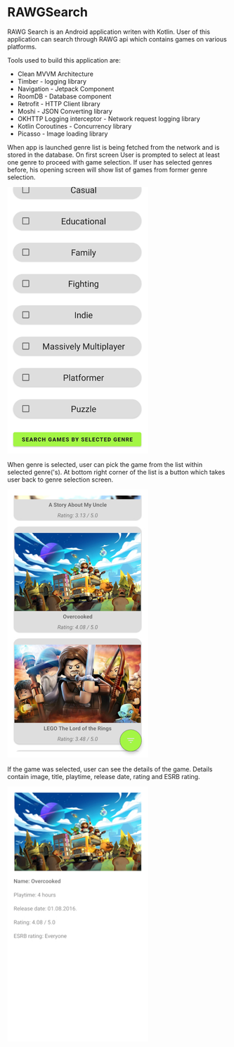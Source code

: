 # RAWGSearch

RAWG Search is an Android application writen with Kotlin. 
User of this application can search through RAWG api which contains games on various platforms.

Tools used to build this application are:
<ul>
  <li>Clean MVVM Architecture</li>
  <li>Timber - logging library</li>
  <li>Navigation - Jetpack Component</li>
  <li>RoomDB - Database component</li>
  <li>Retrofit - HTTP Client library</li>
  <li>Moshi - JSON Converting library</li>
  <li>OKHTTP Logging interceptor - Network request logging library</li>
  <li>Kotlin Coroutines - Concurrency library</li>
  <li>Picasso - Image loading library</li>
</ul>

When app is launched genre list is being fetched from the network and is stored in the database. On first screen User is prompted to select at least one genre to proceed with game selection. If user has selected genres before, his opening screen will show list of games from former genre selection.

<img src="images/genre_list_screen.jpg" width="320">

When genre is selected, user can pick the game from the list within selected genre('s). At bottom right corner of the list is a button which takes user back to genre selection screen.

<img src="images/game_list_screen.jpg" width="320">

If the game was selected, user can see the details of the game. Details contain image, title, playtime, release date, rating and ESRB rating.

<img src="images/game_details_screen.jpg" width="320">
